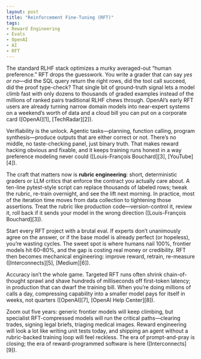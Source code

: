 ```yaml
---
layout: post
title: "Reinforcement Fine-Tuning (RFT)"
tags:
- Reward Engineering
- Evals
- OpenAI
- AI
- RFT
---
```


The standard RLHF stack optimizes a murky averaged-out “human preference.” RFT drops the guesswork. You write a grader that can say *yes or no*—did the SQL query return the right rows, did the tool call succeed, did the proof type-check? That single bit of ground-truth signal lets a model climb fast with only dozens to thousands of graded examples instead of the millions of ranked pairs traditional RLHF chews through. OpenAI’s early RFT users are already turning narrow domain models into near-expert systems on a weekend’s worth of data and a cloud bill you can put on a corporate card ([OpenAI][1], [TechRadar][2]).

Verifiability is the unlock. Agentic tasks—planning, function calling, program synthesis—produce outputs that are either correct or not. There’s no middle, no taste-checking panel, just binary truth. That makes reward hacking obvious and fixable, and it keeps training runs honest in a way preference modeling never could ([Louis-François Bouchard][3], [YouTube][4]).

The craft that matters now is **rubric engineering**: short, deterministic graders or LLM critics that enforce the contract you actually care about. A ten-line pytest-style script can replace thousands of labeled rows; tweak the rubric, re-train overnight, and see the lift next morning. In practice, most of the iteration time moves from data collection to tightening those assertions. Treat the rubric like production code—version-control it, review it, roll back if it sends your model in the wrong direction ([Louis-François Bouchard][3]).

Start every RFT project with a brutal eval. If experts don’t unanimously agree on the answer, or if the base model is already perfect (or hopeless), you’re wasting cycles. The sweet spot is where humans nail 100%, frontier models hit 60–80%, and the gap is costing real money or credibility. RFT then becomes mechanical engineering: improve reward, retrain, re-measure ([Interconnects][5], [Medium][6]).

Accuracy isn’t the whole game. Targeted RFT runs often shrink chain-of-thought sprawl and shave hundreds of milliseconds off first-token latency; in production that can dwarf the training bill. When you’re doing millions of calls a day, compressing capability into a smaller model pays for itself in weeks, not quarters ([OpenAI][7], [OpenAI Help Center][8]).

Zoom out five years: generic frontier models will keep climbing, but specialist RFT-compressed models will run the critical paths—clearing trades, signing legal briefs, triaging medical images. Reward engineering will look a lot like writing unit tests today, and shipping an agent without a rubric-backed training loop will feel reckless. The era of prompt-and-pray is closing; the era of reward-programmed software is here ([Interconnects][9]).
